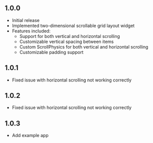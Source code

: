 ## 1.0.0

* Initial release
* Implemented two-dimensional scrollable grid layout widget
* Features included:
  - Support for both vertical and horizontal scrolling
  - Customizable vertical spacing between items
  - Custom ScrollPhysics for both vertical and horizontal scrolling
  - Customizable padding support

## 1.0.1

* Fixed issue with horizontal scrolling not working correctly

## 1.0.2

* Fixed issue with horizontal scrolling not working correctly

## 1.0.3

* Add example app

